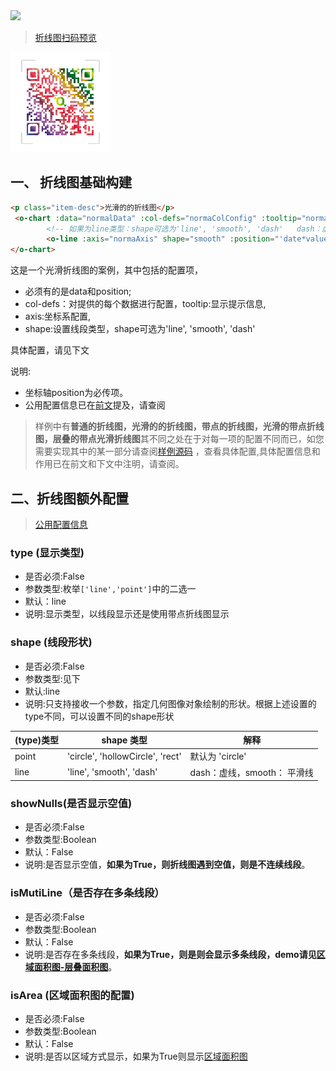 <a href="https://github.com/MrGaoGang/oview/blob/master/examples/components/chart/Line.vue">
<img src="https://img.shields.io/badge/oview-%E6%8A%98%E7%BA%BF%E5%9B%BE%E6%A0%B7%E4%BE%8B%E6%BA%90%E7%A0%81-brightgreen.svg"/>
</a>


> [折线图扫码预览]()

<img src="/images/oview/qrcode.png" style="width:160px;height:160px;">


## 一、 折线图基础构建

```html
<p class="item-desc">光滑的的折线图</p>
 <o-chart :data="normalData" :col-defs="normaColConfig" :tooltip="normalTootip">
        <!-- 如果为line类型：shape可选为'line', 'smooth', 'dash'   dash：虚线，smooth： 平滑线 -->
        <o-line :axis="normaAxis" shape="smooth" :position="'date*value'"></o-line>
</o-chart>
```
这是一个光滑折线图的案例，其中包括的配置项，
- 必须有的是data和position;
- col-defs：对提供的每个数据进行配置，tooltip:显示提示信息,
- axis:坐标系配置,
- shape:设置线段类型，shape可选为'line', 'smooth', 'dash'

具体配置，请见下文

说明:
- 坐标轴position为必传项。
- 公用配置信息已在[前文](../Chart.md)提及，请查阅

> 样例中有**普通的折线图，光滑的的折线图，带点的折线图，光滑的带点折线图，层叠的带点光滑折线图**其不同之处在于对每一项的配置不同而已，如您需要实现其中的某一部分请查阅[样例源码](https://github.com/MrGaoGang/oview/blob/master/examples/components/chart/Line.vue)
，查看具体配置,具体配置信息和作用已在前文和下文中注明，请查阅。


## 二、折线图额外配置
> [公用配置信息](../Chart.md)

### type (显示类型)
- 是否必须:False
- 参数类型:枚举`['line','point']`中的二选一
- 默认：line
- 说明:显示类型，以线段显示还是使用带点折线图显示


### shape (线段形状)
- 是否必须:False
- 参数类型:见下
- 默认:line
- 说明:只支持接收一个参数，指定几何图像对象绘制的形状。根据上述设置的type不同，可以设置不同的shape形状

| **(type)类型** | **shape 类型** | **解释** |
| --- | --- | --- |
| point | 'circle', 'hollowCircle', 'rect' | 默认为 'circle' |
| line | 'line', 'smooth', 'dash' | dash：虚线，smooth： 平滑线 |

### showNulls(是否显示空值)
- 是否必须:False
- 参数类型:Boolean
- 默认：False
- 说明:是否显示空值，**如果为True，则折线图遇到空值，则是不连续线段**。



### isMutiLine（是否存在多条线段）
- 是否必须:False
- 参数类型:Boolean
- 默认：False
- 说明:是否存在多条线段，**如果为True，则是则会显示多条线段，demo请见[区域面积图-层叠面积图](https://github.com/MrGaoGang/oview/blob/master/examples/components/chart/Area.vue)**。





### isArea (区域面积图的配置)
- 是否必须:False
- 参数类型:Boolean
- 默认：False
- 说明:是否以区域方式显示，如果为True则显示[区域面积图](./area.md)

